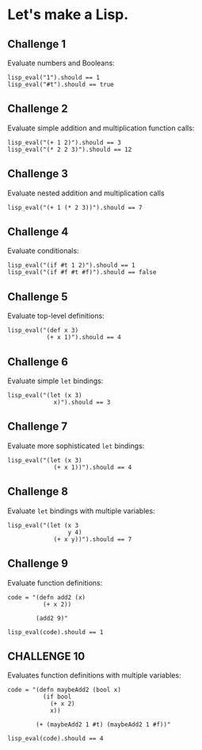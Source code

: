 # Let's make a Lisp.

## Challenge 1
Evaluate numbers and Booleans:

```
lisp_eval("1").should == 1
lisp_eval("#t").should == true
```

## Challenge 2

Evaluate simple addition and multiplication function calls:

```
lisp_eval("(+ 1 2)").should == 3
lisp_eval("(* 2 2 3)").should == 12
```

## Challenge 3

Evaluate nested addition and multiplication calls

```
lisp_eval("(+ 1 (* 2 3))").should == 7
```

## Challenge 4

Evaluate conditionals:

```
lisp_eval("(if #t 1 2)").should == 1
lisp_eval("(if #f #t #f)").should == false
```


## Challenge 5

Evaluate top-level definitions:

```
lisp_eval("(def x 3)
           (+ x 1)").should == 4
```

## Challenge 6

Evaluate simple `let` bindings:

```
lisp_eval("(let (x 3)
             x)").should == 3
```

## Challenge 7

Evaluate more sophisticated `let` bindings:

```
lisp_eval("(let (x 3)
             (+ x 1))").should == 4
```

## Challenge 8

Evaluate `let` bindings with multiple variables:

```
lisp_eval("(let (x 3
                 y 4)
             (+ x y))").should == 7
```

## Challenge 9

Evaluate function definitions:

```
code = "(defn add2 (x)
          (+ x 2))

        (add2 9)"

lisp_eval(code).should == 1
```

## CHALLENGE 10
Evaluates function definitions with multiple variables:

```
code = "(defn maybeAdd2 (bool x)
          (if bool
            (+ x 2)
            x))

        (+ (maybeAdd2 1 #t) (maybeAdd2 1 #f))"

lisp_eval(code).should == 4
```
